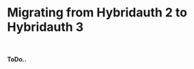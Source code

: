 Migrating from Hybridauth 2 to Hybridauth 3
===========================================

<br />

**ToDo..**

<style>
footer {
  position: fixed;
  bottom: 0;
  width: 100%;
}
</style>
